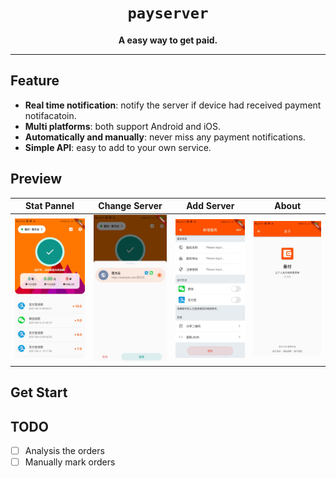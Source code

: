 <div align="center">

# `payserver`

**A easy way to get paid.**

</div>

---

## Feature

- **Real time notification**: notify the server if device had received payment notifacatoin.
- **Multi platforms**: both support Android and iOS.
- **Automatically and manually**: never miss any payment notifications.
- **Simple API**: easy to add to your own service.

## Preview


|Stat Pannel|Change Server|Add Server|About|
|:---:|:---:|:---:|:---:|
|![Stat Pannel](./assets/home.jpg)|![Change Server](./assets/server-selector.jpg)|![Add Server](./assets/edit-server.jpg)|![About](./assets/about.jpg)|

## Get Start

## TODO

- [ ] Analysis the orders
- [ ] Manually mark orders